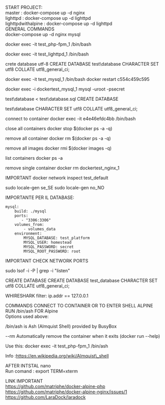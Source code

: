 START PROJECT:
<br />
master : docker-compose up -d nginx
<br />
lighttpd : docker-compose up -d lighttpd
<br />
lighttpdwithalpine : docker-compose up -d lighttpd
<br />
GENERAL COMMANDS 
<br />
docker-compose up -d nginx mysql

docker exec -it test\_php-fpm\_1 /bin/bash

docker exec -it test\_lighttpd\_1 /bin/bash

crete database utf-8 CREATE DATABASE test\database CHARACTER SET
utf8 COLLATE utf8\_general\_ci;

docker exec -it test\_mysql\_1 /bin/bash docker restart c554c459c595

docker exec -i dockertest\_mysql\_1 mysql -uroot -psecret

test\database \< test\database.sql CREATE DATABASE

test\database CHARACTER SET utf8 COLLATE utf8\_general\_ci;

connect to container docker exec -it e4e46efdc4bb /bin/bash

close all containers docker stop \$(docker ps -a -q)

remove all container docker rm \$(docker ps -a -q)

remove all images docker rmi \$(docker images -q)

list containers docker ps -a

remove single container docker rm dockertest\_nginx\_1

IMPORTANT docker network inspect test\_default

sudo locale-gen se\_SE sudo locale-gen no\_NO

IMPORTANTE PER IL DATABASE:

    mysql:
        build: ./mysql
        ports:
           - "3306:3306"
        volumes_from:
            - volumes_data
        environment:
            MYSQL_DATABASE: test_platform
            MYSQL_USER: homestead
            MYSQL_PASSWORD: secret
            MYSQL_ROOT_PASSWORD: root 


IMPORTANT CHECK NETWORK PORTS

sudo lsof -i -P | grep -i "listen"


CREATE DATABASE CREATE DATABASE test\_database CHARACTER SET utf8
COLLATE utf8\_general\_ci;

WHIRESHARK filter: ip.addr == 127.0.0.1

COMMANDS CONNECT TO CONTAINER OR TO ENTER SHELL ALPINE
<br />
RUN /bin/ash FOR Alpine
<br />
Options used above:

/bin/ash is Ash (Almquist Shell) provided by BusyBox

--rm Automatically remove the container when it exits (docker run --help)

Use this:
docker exec -it test\_php-fpm\_1   /bin/ash

Info :https://en.wikipedia.org/wiki/Almquist\_shell


AFTER INTSTAL nano
<br />
Run comand : export TERM=xterm

LINK IMPORTANT
<br />
https://github.com/matriphe/docker-alpine-php
<br />
https://github.com/matriphe/docker-alpine-nginx/issues/1
<br />
https://github.com/LaraDock/laradock
